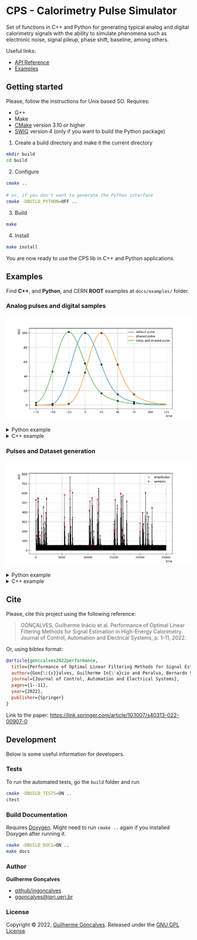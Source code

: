 # CPS - Calorimetry Pulse Simulator

Set of functions in C++ and Python for generating typical analog and digital
calorimetry signals with the ability to simulate phenomena such as electronic
noise, signal pileup, phase shift, baseline, among others.

Useful links:
 - [API Reference](https://ingoncalves.github.io/calorimetry-pulse-simulator/)
 - [Examples](./docs/examples)

## Getting started

Please, follow the instructions for Unix based SO. Requires:

- G++
- Make
- [CMake](https://cmake.org) version 3.10 or higher
- [SWIG](http://www.swig.org) version 4 (only if you want to build the Python package)

1. Create a build directory and make it the current directory

```sh
mkdir build
cd build
```

2. Configure

```sh
cmake ..

# or, if you don't want to generate the Python interface
cmake -DBUILD_PYTHON=OFF ..
```

3. Build

```sh
make
```

4. Install

```sh
make install
```

You are now ready to use the CPS lib in C++ and Python applications.


## Examples

Find **C++**, and **Python**, and CERN **ROOT** examples at `docs/examples/` folder.


### Analog pulses and digital samples

![Analog Pulses Example](docs/images/analog-pulse-example.png "Analog Pulses")

<details>
<summary>Python example</summary>

```python
from pycps import AnalogPulse, TextFilePulseShape, Digitizer

pulse_shape = TextFilePulseShape("unipolar-pulse-shape.dat")
digitizer = Digitizer(7, 25, -75)

# centralized pulse (blue)
amplitude = 100.0
pedestal = 0.0
default_pulse = AnalogPulse(pulse_shape, amplitude)
default_samples = digitizer.digitize(default_pulse)

# phased pulse (orange)
phase = -25
phased_pulse = AnalogPulse(pulse_shape, amplitude, pedestal, phase)
phased_samples = digitizer.digitize(phased_pulse)

# noisy and phased pulse (green)
phase = 25
noise_mean = 0
noise_sigma = 1.5
noisy_and_phased_pulse = AnalogPulse(
    pulse_shape,
    amplitude,
    pedestal,
    phase,
    noise_mean,
    noise_sigma
)
noisy_and_phased_samples = digitizer.digitize(noisy_and_phased_pulse)
```
</details>

<details>
<summary>C++ example</summary>

```cpp
#include <cps/TextFilePulseShape.h>
#include <cps/AnalogPulse.h>
#include <cps/Digitizer.h>

using namespace cps;

TextFilePulseShape* pulseShape = new TextFilePulseShape("unipolar-pulse-shape.dat");
Digitizer* digitizer = new Digitizer(7, 25, -75);

// centralized pulse (blue)
double amplitude = 100.0;
double pedestal = 0.0;
AnalogPulse* defaultPulse = new AnalogPulse(pulseShape, amplitude);
std::vector<double> defaultSamples = digitizer->Digitize(defaultPulse);

// phased pulse (orange)
double phase = -25;
AnalogPulse* phasedPulse = new AnalogPulse(pulseShape, amplitude, pedestal, phase);
std::vector<double> phasedSamples = digitizer->Digitize(phasedPulse);

// noisy and phased pulse (green)
phase = 25;
double noiseMean = 0;
double noiseSigma = 1.5;
AnalogPulse* noisyAndPhasedPulse = new AnalogPulse(
    pulseShape,
    amplitude,
    pedestal,
    phase,
    noiseMean,
    noiseSigma
  );
std::vector<double> noisyAndPhasedSamples = digitizer->Digitize(noisyAndPhasedPulse);
```
</details>

### Pulses and Dataset generation

![Continuous Dataset Example](docs/images/continuous-dataset-example.png "Continuous Dataset")

<details>
<summary>Python example</summary>

```python
import numpy as np
from pycps import TextFilePulseShape, PulseGenerator, DatasetGenerator, Random

# set the random engine seed
Random.seed(0);

# read pulse shape
pulse_shape = TextFilePulseShape("unipolar-pulse-shape.dat")

# setup the pulse generator
pulse_generator = PulseGenerator(pulse_shape)
pulse_generator.set_amplitude_distribution(PulseGenerator.UNIFORM_REAL_DISTRIBUTION, [0, 1024])
pulse_generator.set_phase_distribution(PulseGenerator.UNIFORM_INT_DISTRIBUTION, [-5, 5])
pulse_generator.set_deformation_level(0.01)
pulse_generator.set_noise_params(0, 0)
pulse_generator.set_pedestal(40)

# setup the datataset generator
dataset_generator = DatasetGenerator()
dataset_generator.set_pulse_generator(pulse_generator)
dataset_generator.set_occupancy(0.1)
dataset_generator.set_sampling_rate(25.0)
dataset_generator.set_noise_params(0, 1.5)
dataset_generator.set_events_scheme([\
    DatasetGenerator.allowed_events_block(100),\
    DatasetGenerator.not_allowed_events_block(100)\
])

# generate a continuous dataset
n_events = 10000
dataset = dataset_generator.generate_continuous_dataset(n_events)

# or generate a sliced dataset
n_slices = 10000
slice_size = 7
dataset = dataset_generator.generate_sliced_dataset(n_slices, slice_size)

# access the generated time, samples, and amplitudes series
time = np.array(dataset.time)
samples = np.array(dataset.samples)
amplitudes = np.array(dataset.amplitudes)
```
</details>

<details>
<summary>C++ example</summary>

You must compile with C++17 standard (ex: `g++ -std=c++17 main.cpp -o main -w -lcps`).

```cpp
#include <cps/TextFilePulseShape.h>
#include <cps/PulseGenerator.h>
#include <cps/DatasetGenerator.h>
#include <cps/Random.h>

using namespace cps;

int main() {
// set the random engine seed
Random::Seed(0);

// read pulse shape
TextFilePulseShape* pulseShape = new TextFilePulseShape("unipolar-pulse-shape.dat");

// setup the pulse generator
PulseGenerator* pulseGenerator = new PulseGenerator(pulseShape);
pulseGenerator->SetAmplitudeDistribution(PulseGenerator::UNIFORM_REAL_DISTRIBUTION, {0, 1024});
pulseGenerator->SetPhaseDistribution(PulseGenerator::UNIFORM_INT_DISTRIBUTION, {-5, 5});
pulseGenerator->SetDeformationLevel(0.01);
pulseGenerator->SetNoiseParams(0, 0);
pulseGenerator->SetPedestal(40);

// setup the datataset generator
DatasetGenerator* datasetGenerator = new DatasetGenerator();
datasetGenerator->SetPulseGenerator(pulseGenerator);
datasetGenerator->SetOccupancy(0.1);
datasetGenerator->SetSamplingRate(25.0);
datasetGenerator->SetNoiseParams(0, 1.5);
datasetGenerator->SetEventsScheme({
    DatasetGenerator::AllowedEventsBlock(100),
    DatasetGenerator::NotAllowedEventsBlock(100)
});

// generate a continuous dataset
unsigned int nEvents = 10000;
auto dataset = datasetGenerator->GenerateContinuousDataset(nEvents);
// access the generated time, samples and amplitudes series
std::vector<double> time = dataset->time;
std::vector<double> samples = dataset->samples;
std::vector<double> amplitudes = dataset->amplitudes;

// or generate a sliced dataset
unsigned int nSlices = 10000;
unsigned int sliceSize = 7;
auto dataset = datasetGenerator->GenerateSlicedDataset(nSlices, sliceSize);
// access the generated time, samples, and amplitudes series
std::vector<std::vector<double>> time = dataset->time;
std::vector<std::vector<double>> samples = dataset->samples;
std::vector<std::vector<double>> amplitudes = dataset->amplitudes;

return 0;
}
```
</details>


## Cite

Please, cite this project using the following reference:

> GONÇALVES, Guilherme Inácio et al. Performance of Optimal Linear Filtering Methods for Signal Estimation in High-Energy Calorimetry. Journal of Control, Automation and Electrical Systems, p. 1-11, 2022.

Or, using bibtex format:

```bib
@article{gonccalves2022performance,
  title={Performance of Optimal Linear Filtering Methods for Signal Estimation in High-Energy Calorimetry},
  author={Gon{\c{c}}alves, Guilherme In{\'a}cio and Peralva, Bernardo Sotto-Maior and de Seixas, Jos{\'e} Manoel and de Andrade Filho, Luciano Manh{\~a}es and Cerqueira, Augusto Santiago},
  journal={Journal of Control, Automation and Electrical Systems},
  pages={1--11},
  year={2022},
  publisher={Springer}
}
```

Link to the paper: https://link.springer.com/article/10.1007/s40313-022-00907-0


## Development

Below is some useful information for developers.

### Tests

To run the automated tests, go the `build` folder and run

```sh
cmake -DBUILD_TESTS=ON ..
ctest
```


### Build Documentation

Requires [Doxygen](https://www.doxygen.nl/).
Might need to run `cmake ..` again if you installed Doxygen after running it.

```sh
cmake -DBUILD_DOCS=ON ..
make docs
```

### Author

**Guilherme Gonçalves**

* [github/ingoncalves](https://github.com/ingoncalves)
* [ggoncalves@iprj.uerj.br](mailto:ggoncalves@iprj.uerj.br)

### License

Copyright © 2022, [Guilherme Gonçalves](https://github.com/ingoncalves).
Released under the [GNU GPL License](LICENSE).
